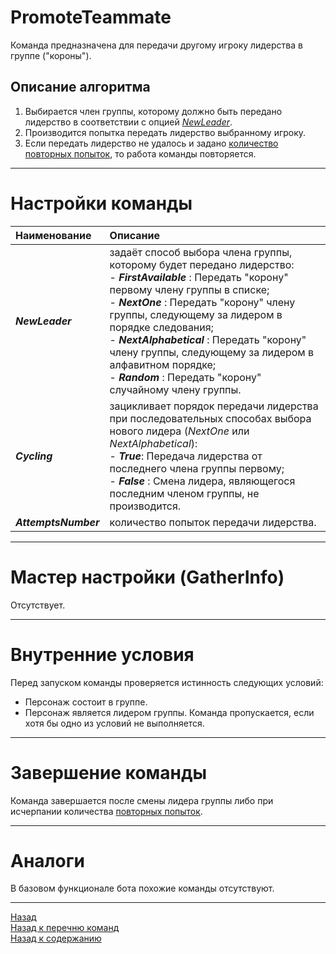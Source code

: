 # **PromoteTeammate**

Команда предназначена для передачи другому игроку лидерства в группе ("короны").

## **Описание алгоритма**

1. Выбирается член группы, которому должно быть передано лидерство в соответствии с опцией [*NewLeader*](#ref-NewLeader "Опция 'NewLeader'").
2. Производится попытка передать лидерство выбранному игроку. 
3. Если передать лидерство не удалось и задано [количество повторных попыток](#ref-AttemptsNumber "Опция 'AttemptsNumber'"), то работа команды повторяется.

---

# **Настройки команды**

| **Наименование** | **Описание**
|:-----------------|:------------
|<a name ="ref-NewLeader">***NewLeader***</a> | задаёт способ выбора члена группы, которому будет передано лидерство:<br/>- ***FirstAvailable*** : Передать "корону" первому члену группы в списке;<br/>- ***NextOne*** : Передать "корону"  члену группы, следующему за лидером в порядке следования;<br/>- ***NextAlphabetical*** : Передать "корону" члену группы, следующему за лидером в алфавитном порядке;<br/>- ***Random*** : Передать "корону" случайному члену группы.
|<a name ="ref-Cycling">***Cycling***</a> | зацикливает порядок передачи лидерства при последовательных способах выбора нового лидера (*NextOne* или *NextAlphabetical*):<br/>- ***True***: Передача лидерства от последнего члена группы первому;<br/>- ***False*** : Смена лидера, являющегося последним членом группы, не производится.
|<a name ="ref-AttemptsNumber">***AttemptsNumber***</a> | количество попыток передачи лидерства.

---

# **Мастер настройки (GatherInfo)**
Отсутствует.

---

# **Внутренние условия**
Перед запуском команды проверяется истинность следующих условий:
- Персонаж состоит в группе.
- Персонаж является лидером группы.
Команда пропускается, если хотя бы одно из условий не выполняется.

---

# **Завершение команды**

Команда завершается после смены лидера группы либо при исчерпании количества [повторных попыток](#ref-AttemptsNumber "Опция 'AttemptsNumber'").

---

# **Аналоги**

В базовом функционале бота похожие команды отсутствуют.

---

<a href="javascript:history.back()">Назад</a>  
[Назад к перечню команд](../EntityTools-QuesterExtensions-RU.md#ref-Actions)  
[Назад к содержанию](../../index.md)
